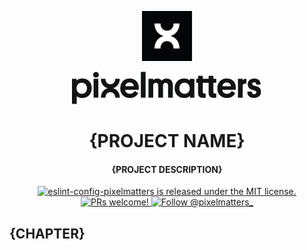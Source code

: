<p align="center">
    <img width="80" src="./img/pixelmatters-logo.jpeg" />
</p>

<p align="center">
    <img src="./img/pixelmatters-name.svg" />
</p>

<h1 align="center">
    {PROJECT NAME}
</h1>

<h4 align="center">
    {PROJECT DESCRIPTION}
</h4>

<p align="center">
    <a href="https://github.com/Pixelmatters/eslint-config-pixelmatters/blob/master/LICENSE">
        <img src="https://img.shields.io/badge/license-MIT-blue.svg" alt="eslint-config-pixelmatters is released under the MIT license." />
    </a>
    <a href="https://github.com/Pixelmatters/eslint-config-pixelmatters/blob/master/CONTRIBUTING.md">
        <img src="https://img.shields.io/badge/PRs-welcome-brightgreen.svg" alt="PRs welcome!" />
    </a>
    <a href="https://twitter.com/intent/follow?screen_name=pixelmatters_">
      <img src="https://img.shields.io/twitter/follow/pixelmatters_.svg?label=Follow%20@pixelmatters_" alt="Follow @pixelmatters_" />
    </a>
</p>

## {CHAPTER}